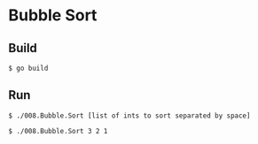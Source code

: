 Bubble Sort
===========

## Build

```
$ go build

```

## Run


```
$ ./008.Bubble.Sort [list of ints to sort separated by space]

$ ./008.Bubble.Sort 3 2 1

```